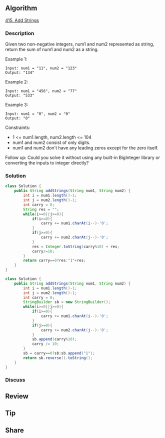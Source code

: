 ## Algorithm

[415. Add Strings](https://leetcode.com/problems/add-strings/)

### Description

Given two non-negative integers, num1 and num2 represented as string, return the sum of num1 and num2 as a string.

Example 1:

```
Input: num1 = "11", num2 = "123"
Output: "134"
```

Example 2:

```
Input: num1 = "456", num2 = "77"
Output: "533"
```

Example 3:

```
Input: num1 = "0", num2 = "0"
Output: "0"
```

Constraints:

- 1 <= num1.length, num2.length <= 104
- num1 and num2 consist of only digits.
- num1 and num2 don't have any leading zeros except for the zero itself.

Follow up: Could you solve it without using any built-in BigInteger library or converting the inputs to integer directly?

### Solution

```java
class Solution {
    public String addStrings(String num1, String num2) {
        int i = num1.length()-1;
        int j = num2.length()-1;
        int carry = 0;
        String res = "";
        while(i>=0||j>=0){
            if(i>=0){
                carry += num1.charAt(i--)-'0';
            }
            if(j>=0){
                carry += num2.charAt(j--)-'0';
            }
            res = Integer.toString(carry%10) + res;
            carry/=10;
        }
        return carry==0?res:"1"+res;
    }
}
```

```java
class Solution {
    public String addStrings(String num1, String num2) {
        int i = num1.length()-1;
        int j = num2.length()-1;
        int carry = 0;
        StringBuilder sb = new StringBuilder();
        while(i>=0||j>=0){
            if(i>=0){
                carry += num1.charAt(i--)-'0';
            }
            if(j>=0){
                carry += num2.charAt(j--)-'0';
            }
            sb.append(carry%10);
            carry /= 10;
        }
        sb = carry==0?sb:sb.append("1");
        return sb.reverse().toString();
    }
}
```

### Discuss

## Review


## Tip


## Share
